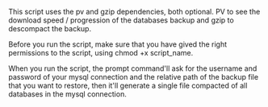 This script uses the pv and gzip dependencies, both optional. PV to see the download speed / progression of the databases backup and gzip to descompact the backup.

Before you run the script, make sure that you have gived the right permissions to the script, using chmod +x script_name.

When you run the script, the prompt command'll ask for the username and password of your mysql connection and the relative path of the backup file that you want to restore, then it'll generate a single file compacted of all databases in the mysql connection.

